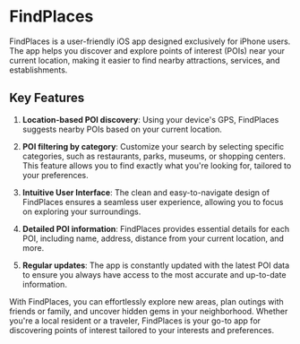 # FindPlaces

FindPlaces is a user-friendly iOS app designed exclusively for iPhone users. The app helps you discover and explore points of interest (POIs) near your current location, making it easier to find nearby attractions, services, and establishments.

## Key Features

1. **Location-based POI discovery**: Using your device's GPS, FindPlaces suggests nearby POIs based on your current location.

2. **POI filtering by category**: Customize your search by selecting specific categories, such as restaurants, parks, museums, or shopping centers. This feature allows you to find exactly what you're looking for, tailored to your preferences.

3. **Intuitive User Interface**: The clean and easy-to-navigate design of FindPlaces ensures a seamless user experience, allowing you to focus on exploring your surroundings.

4. **Detailed POI information**: FindPlaces provides essential details for each POI, including name, address, distance from your current location, and more.

5. **Regular updates**: The app is constantly updated with the latest POI data to ensure you always have access to the most accurate and up-to-date information.

With FindPlaces, you can effortlessly explore new areas, plan outings with friends or family, and uncover hidden gems in your neighborhood. Whether you're a local resident or a traveler, FindPlaces is your go-to app for discovering points of interest tailored to your interests and preferences.
